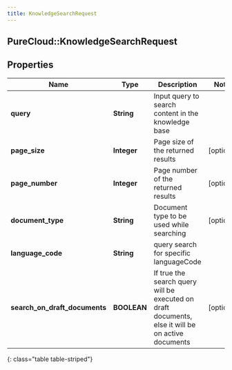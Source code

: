 ```yaml
---
title: KnowledgeSearchRequest
---
```

## PureCloud::KnowledgeSearchRequest

## Properties

|Name | Type | Description | Notes|
|------------ | ------------- | ------------- | -------------|
| **query** | **String** | Input query to search content in the knowledge base | |
| **page_size** | **Integer** | Page size of the returned results | [optional] |
| **page_number** | **Integer** | Page number of the returned results | [optional] |
| **document_type** | **String** | Document type to be used while searching | [optional] |
| **language_code** | **String** | query search for specific languageCode | |
| **search_on_draft_documents** | **BOOLEAN** | If true the search query will be executed on draft documents, else it will be on active documents | [optional] |
{: class="table table-striped"}


